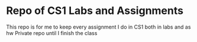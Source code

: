 # Repo of CS1 Labs and Assignments
This repo is for me to keep every assignment I do in CS1 both in labs and as hw
Private repo until I finish the class
